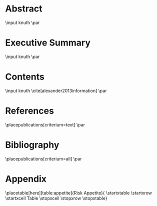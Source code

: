 # Abstract

\input knuth \par

# Executive Summary

\input knuth \par

# Contents

\input knuth \cite[alexander2013information] \par

# References

\placepublications[criterium=text] \par

# Bibliography

\placepublications[criterium=all] \par

# Appendix

\placetable[here][table:appetite]{Risk Appetite}{
\startxtable
\startxrow \startxcell Table \stopxcell \stopxrow
\stopxtable}
